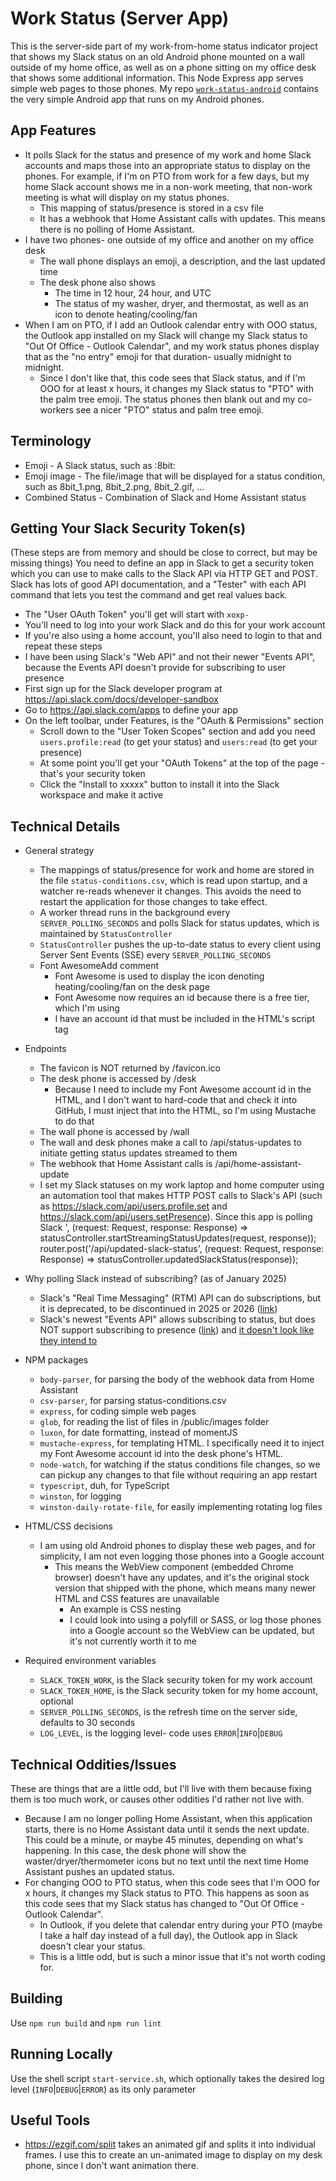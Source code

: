 # Work Status (Server App)
This is the server-side part of my work-from-home status indicator project that shows my Slack status on an old Android phone mounted on a wall outside of my home office, as well as on a phone sitting on my office desk that shows some additional information. This Node Express app serves simple web pages to those phones.
My repo [`work-status-android`](https://github.com/brianekummer/work-status-android) contains the very simple Android app that runs on my Android phones.

## App Features
- It polls Slack for the status and presence of my work and home Slack accounts and maps those into an appropriate status to display on the phones. For example, if I'm on PTO from work for a few days, but my home Slack account shows me in a non-work meeting, that non-work meeting is what will display on my status phones.
    - This mapping of status/presence is stored in a csv file
    - It has a webhook that Home Assistant calls with updates. This means there is no polling of Home Assistant.
- I have two phones- one outside of my office and another on my office desk
    - The wall phone displays an emoji, a description, and the last updated time
    - The desk phone also shows
        - The time in 12 hour, 24 hour, and UTC
        - The status of my washer, dryer, and thermostat, as well as an icon to denote heating/cooling/fan
- When I am on PTO, if I add an Outlook calendar entry with OOO status, the Outlook app installed on my Slack will change my Slack status to "Out Of Office - Outlook Calendar", and my work status phones display that as the "no entry" emoji for that duration- usually midnight to midnight.
    - Since I don't like that, this code sees that Slack status, and if I'm OOO for at least x hours, it changes my Slack status to "PTO" with the palm tree emoji. The status phones then blank out and my co-workers see a nicer "PTO" status and palm tree emoji.

## Terminology
- Emoji - A Slack status, such as :8bit:
- Emoji image - The file/image that will be displayed for a status condition, such as 8bit_1.png, 8bit_2.png, 8bit_2.gif, ...
- Combined Status - Combination of Slack and Home Assistant status

## Getting Your Slack Security Token(s)
(These steps are from memory and should be close to correct, but may be missing things)
You need to define an app in Slack to get a security token which you can use to make calls to the Slack API via HTTP GET and POST. Slack has lots of good API documentation, and a "Tester" with each API command that lets you test the command and get real values back.
  - The "User OAuth Token" you'll get will start with `xoxp-`
  - You'll need to log into your work Slack and do this for your work account
  - If you're also using a home account, you'll also need to login to that and repeat these steps
  - I have been using Slack's "Web API" and not their newer "Events API", because the Events API doesn't provide for subscribing to user presence
- First sign up for the Slack developer program at https://api.slack.com/docs/developer-sandbox
- Go to https://api.slack.com/apps to define your app
- On the left toolbar, under Features, is the "OAuth & Permissions" section
    - Scroll down to the "User Token Scopes" section and add you need `users.profile:read` (to get your status) and `users:read` (to get your presence)
    - At some point you'll get your "OAuth Tokens" at the top of the page - that's your security token
    - Click the "Install to xxxxx" button to install it into the Slack workspace and make it active

## Technical Details
- General strategy
    - The mappings of status/presence for work and home are stored in the file `status-conditions.csv`, which is read upon startup, and a watcher re-reads whenever it changes. This avoids the need to restart the application for those changes to take effect.
    - A worker thread runs in the background every `SERVER_POLLING_SECONDS` and polls Slack for status updates, which is maintained by `StatusController`
    - `StatusController` pushes the up-to-date status to every client using Server Sent Events (SSE) every `SERVER_POLLING_SECONDS`
    - Font AwesomeAdd comment
       - Font Awesome is used to display the icon denoting heating/cooling/fan on the desk page
       - Font Awesome now requires an id because there is a free tier, which I'm using
       - I have an account id that must be included in the HTML's script tag
- Endpoints
    - The favicon is NOT returned by /favicon.ico
    - The desk phone is accessed by /desk
       - Because I need to include my Font Awesome account id in the HTML, and I don't want to hard-code that and check it into GitHub, I must inject that into the HTML, so I'm using Mustache to do that
    - The wall phone is accessed by /wall
    - The wall and desk phones make a call to /api/status-updates to initiate getting status updates streamed to them
    - The webhook that Home Assistant calls is /api/home-assistant-update
    - I set my Slack statuses on my work laptop and home computer using an automation tool that makes HTTP POST calls to Slack's API (such as https://slack.com/api/users.profile.set and https://slack.com/api/users.setPresence). Since this app is polling Slack
    ', (request: Request, response: Response) => statusController.startStreamingStatusUpdates(request, response));
  router.post('/api/updated-slack-status', (request: Request, response: Response) => statusController.updatedSlackStatus(response));
- Why polling Slack instead of subscribing? (as of January 2025)
    - Slack's "Real Time Messaging" (RTM) API can do subscriptions, but it is deprecated, to be discontinued in 2025 or 2026 ([link](https://api.slack.com/legacy/rtm))
    - Slack's newest "Events API" allows subscribing to status, but does NOT support subscribing to presence ([link](https://api.slack.com/apis/presence-and-status#presence-querying-events)) and [it doesn't look like they intend to](https://github.com/slackapi/node-slack-sdk/issues/2129)

- NPM packages
    - `body-parser`, for parsing the body of the webhook data from Home Assistant
    - `csv-parser`, for parsing status-conditions.csv
    - `express`, for coding simple web pages
    - `glob`, for reading the list of files in /public/images folder
    - `luxon`, for date formatting, instead of momentJS
    - `mustache-express`, for templating HTML. I specifically need it to inject my Font Awesome account id into the desk phone's HTML.
    - `node-watch`, for watching if the status conditions file changes, so we can pickup any changes to that file without requiring an app restart
    - `typescript`, duh, for TypeScript
    - `winston`, for logging
    - `winston-daily-rotate-file`, for easily implementing rotating log files
- HTML/CSS decisions
    - I am using old Android phones to display these web pages, and for simplicity, I am not even logging those phones into a Google account
        - This means the WebView component (embedded Chrome browser) doesn't have any updates, and it's the original stock version that shipped with the phone, which means many newer HTML and CSS features are unavailable
            - An example is CSS nesting
            - I could look into using a polyfill or SASS, or log those phones into a Google account so the WebView can be updated, but it's not currently worth it to me
- Required environment variables
    - `SLACK_TOKEN_WORK`, is the Slack security token for my work account
    - `SLACK_TOKEN_HOME`, is the Slack security token for my home account, optional
    - `SERVER_POLLING_SECONDS`, is the refresh time on the server side, defaults to 30 seconds
    - `LOG_LEVEL`, is the logging level- code uses `ERROR`|`INFO`|`DEBUG`

## Technical Oddities/Issues
These are things that are a little odd, but I'll live with them because fixing them is too much work, or causes other oddities I'd rather not live with.
- Because I am no longer polling Home Assistant, when this application starts, there is no Home Assistant data until it sends the next update. This could be a minute, or maybe 45 minutes, depending on what's happening. In this case, the desk phone will show the waster/dryer/thermometer icons but no text until the next time Home Assistant pushes an updated status.
- For changing OOO to PTO status, when this code sees that I'm OOO for x hours, it changes my Slack status to PTO. This happens as soon as this code sees that my Slack status has changed to "Out Of Office - Outlook Calendar".
    - In Outlook, if you delete that calendar entry during your PTO (maybe I take a half day instead of a full day), the Outlook app in Slack doesn't clear your status.
    - This is a little odd, but is such a minor issue that it's not worth coding for.

## Building
Use `npm run build` and `npm run lint`

## Running Locally
Use the shell script `start-service.sh`, which optionally takes the desired log level (`INFO`|`DEBUG`|`ERROR`) as its only parameter

## Useful Tools
- https://ezgif.com/split takes an animated gif and splits it into individual frames. I use this to create an un-animated image to display on my desk phone, since I don't want animation there.